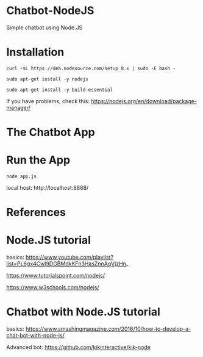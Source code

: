 # Chatbot-NodeJS
Simple chatbot using Node.JS

# Installation

```
curl -sL https://deb.nodesource.com/setup_8.x | sudo -E bash -

sudo apt-get install -y nodejs

sudo apt-get install -y build-essential
```
If you have problems, check this: https://nodejs.org/en/download/package-manager/

# The Chatbot App

# Run the App
```
node app.js
```
local host: http://localhost:8888/
# References
# Node.JS tutorial

basics: https://www.youtube.com/playlist?list=PL6gx4Cwl9DGBMdkKFn3HasZnnAqVjzHn_

https://www.tutorialspoint.com/nodejs/

https://www.w3schools.com/nodejs/

# Chatbot with Node.JS tutorial

basics: https://www.smashingmagazine.com/2016/10/how-to-develop-a-chat-bot-with-node-js/

Advanced bot: https://github.com/kikinteractive/kik-node




